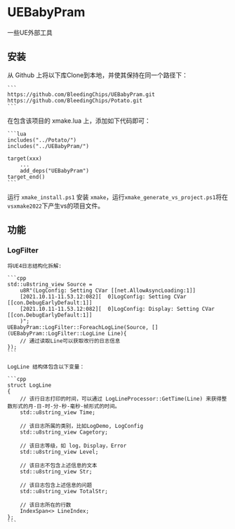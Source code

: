 # UEBabyPram

一些UE外部工具

## 安装

从 Github 上将以下库Clone到本地，并使其保持在同一个路径下：

	```
	https://github.com/BleedingChips/UEBabyPram.git
	https://github.com/BleedingChips/Potato.git
	```

在包含该项目的 xmake.lua 上，添加如下代码即可：

	```lua
	includes("../Potato/")
	includes("../UEBabyPram/")

	target(xxx)
		...
		add_deps("UEBabyPram")
	target_end()
	```

运行 `xmake_install.ps1` 安装 `xmake`，运行`xmake_generate_vs_project.ps1`将在`vsxmake2022`下产生vs的项目文件。

## 功能

### LogFilter 

    将UE4日志结构化拆解:

    ```cpp
    std::u8string_view Source = 
        u8R"(LogConfig: Setting CVar [[net.AllowAsyncLoading:1]]
        [2021.10.11-11.53.12:082][  0]LogConfig: Setting CVar [[con.DebugEarlyDefault:1]]
        [2021.10.11-11.53.12:082][  0]LogConfig: Display: Setting CVar [[con.DebugEarlyDefault:1]]
        )";
    UEBabyPram::LogFilter::ForeachLogLine(Source, [](UEBabyPram::LogFilter::LogLine Line){
        // 通过读取Line可以获取改行的日志信息
    });
    ```

    LogLine 结构体包含以下变量：

    ```cpp
    struct LogLine
    {
        // 该行日志打印的时间，可以通过 LogLineProcessor::GetTime(Line) 来获得整数形式的月-日-时-分-秒-毫秒-帧形式的时间。
        std::u8string_view Time;

        // 该日志所属的类别，比如LogDemo, LogConfig
        std::u8string_view Cagetory;

        // 该日志等级，如 log，Display，Error
        std::u8string_view Level;

        // 该日志不包含上述信息的文本
        std::u8string_view Str;

        // 该日志包含上述信息的问题
        std::u8string_view TotalStr;

        // 该日志所在的行数
        IndexSpan<> LineIndex;
    };
    ```
